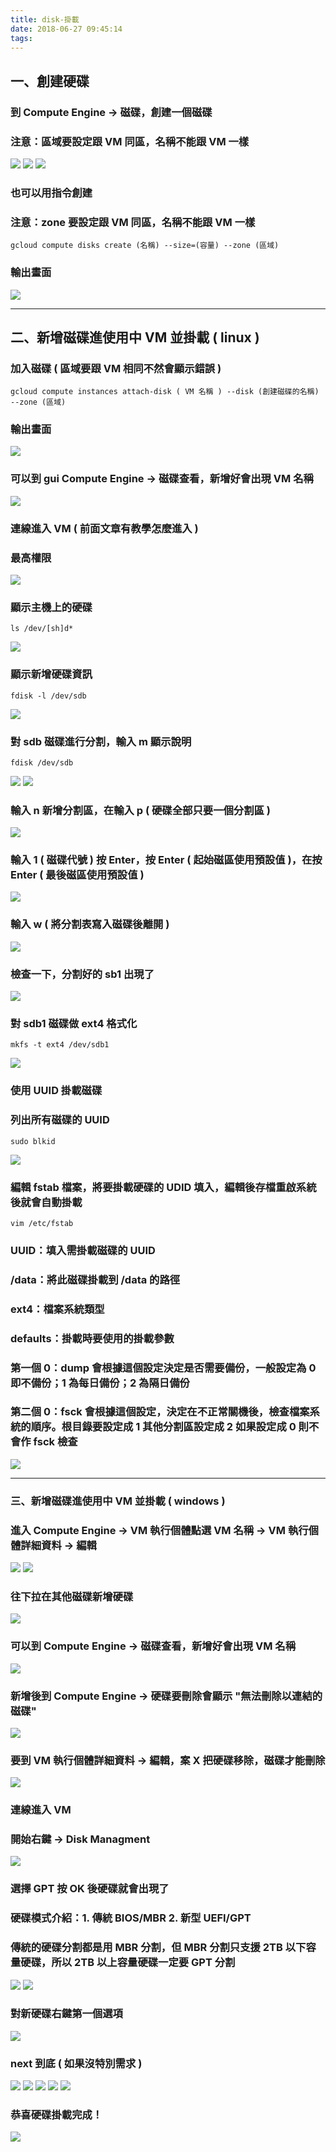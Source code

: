 ```yaml
---
title: disk-掛載
date: 2018-06-27 09:45:14
tags:
---
```


## 一、創建硬碟

### 到 Compute Engine → 磁碟，創建一個磁碟

### 注意：區域要設定跟 VM 同區，名稱不能跟 VM 一樣

![ ](images/1.png)
![ ](images/2.png)
![ ](images/3.png)

### 也可以用指令創建

### 注意：zone 要設定跟 VM 同區，名稱不能跟 VM 一樣

```
gcloud compute disks create (名稱) --size=(容量) --zone (區域)
```

### 輸出畫面

![ ](images/4.png)

***

## 二、新增磁碟進使用中 VM 並掛載 ( linux )

### 加入磁碟 ( 區域要跟 VM 相同不然會顯示錯誤 )

```
gcloud compute instances attach-disk ( VM 名稱 ) --disk (創建磁碟的名稱) --zone (區域)
```

### 輸出畫面

![ ](images/5.png)

### 可以到 gui Compute Engine → 磁碟查看，新增好會出現 VM 名稱

![ ](images/18.png)

### 連線進入 VM ( 前面文章有教學怎麼進入 )

### 最高權限

![ ](images/6.png)

### 顯示主機上的硬碟

```
ls /dev/[sh]d*
```

![ ](images/7.png)

### 顯示新增硬碟資訊

```
fdisk -l /dev/sdb
```

![ ](images/8.png)

### 對 sdb 磁碟進行分割，輸入 m 顯示說明

```
fdisk /dev/sdb
```

![ ](images/9.png)
![ ](images/10.png)

### 輸入 n 新增分割區，在輸入 p  ( 硬碟全部只要一個分割區 )

![ ](images/11.png)

### 輸入 1 ( 磁碟代號 ) 按 Enter，按 Enter ( 起始磁區使用預設值 )，在按 Enter ( 最後磁區使用預設值 )

![ ](images/12.png)

### 輸入 w ( 將分割表寫入磁碟後離開 )

![ ](images/13.png)

### 檢查一下，分割好的 sb1 出現了

![ ](images/14.png)

### 對 sdb1 磁碟做 ext4 格式化

```
mkfs -t ext4 /dev/sdb1
```

![ ](images/15.png)

### 使用 UUID 掛載磁碟

### 列出所有磁碟的 UUID

```
sudo blkid
```

![ ](images/16.png)

### 編輯 fstab 檔案，將要掛載硬碟的 UDID 填入，編輯後存檔重啟系統後就會自動掛載

```
vim /etc/fstab
```

### UUID：填入需掛載磁碟的 UUID

### /data：將此磁碟掛載到 /data 的路徑

### ext4：檔案系統類型

### defaults：掛載時要使用的掛載參數

### 第一個 0：dump 會根據這個設定決定是否需要備份，一般設定為 0 即不備份；1 為每日備份；2 為隔日備份

### 第二個 0：fsck 會根據這個設定，決定在不正常關機後，檢查檔案系統的順序。根目錄要設定成 1 其他分割區設定成 2 如果設定成 0 則不會作 fsck 檢查

![ ](images/17.png)

***

### 三、新增磁碟進使用中 VM 並掛載 ( windows )

### 進入 Compute Engine → VM 執行個體點選 VM 名稱 → VM 執行個體詳細資料 → 編輯

![ ](images/19.png)
![ ](images/20.png)

### 往下拉在其他磁碟新增硬碟

![ ](images/21.png)

### 可以到 Compute Engine → 磁碟查看，新增好會出現 VM 名稱

![ ](images/18.png)

### 新增後到 Compute Engine → 硬碟要刪除會顯示 "無法刪除以連結的磁碟"

![ ](images/31.png)

### 要到 VM 執行個體詳細資料 → 編輯，案 X 把硬碟移除，磁碟才能刪除

![ ](images/32.png)

### 連線進入 VM

### 開始右鍵 → Disk Managment

![ ](images/22.png)

### 選擇 GPT 按 OK 後硬碟就會出現了

### 硬碟模式介紹：1. 傳統 BIOS/MBR 2. 新型 UEFI/GPT

### 傳統的硬碟分割都是用 MBR 分割，但 MBR 分割只支援 2TB 以下容量硬碟，所以 2TB 以上容量硬碟一定要 GPT 分割

![ ](images/23.1.png)
![ ](images/24.1.png)

### 對新硬碟右鍵第一個選項

![ ](images/25.1.png)

### next 到底 ( 如果沒特別需求 )

![ ](images/26.png)
![ ](images/27.png)
![ ](images/28.png)
![ ](images/29.png)
![ ](images/30.png)

### 恭喜硬碟掛載完成！

![ ](images/33.png)